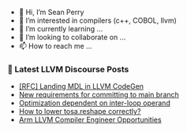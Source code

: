 - 👋 Hi, I’m Sean Perry
- 👀 I’m interested in compilers (c++, COBOL, llvm)
- 🌱 I’m currently learning ...
- 💞️ I’m looking to collaborate on ...
- 📫 How to reach me ...

<!---
s66perry/s66perry is a ✨ special ✨ repository because its `README.md` (this file) appears on your GitHub profile.
You can click the Preview link to take a look at your changes.
--->
### 📕 Latest LLVM Discourse Posts

<!-- DISCOURSE-LLVM:START -->
- [[RFC] Landing MDL in LLVM CodeGen](https://discourse.llvm.org/t/rfc-landing-mdl-in-llvm-codegen/76507#post_16)
- [New requirements for committing to main branch](https://discourse.llvm.org/t/new-requirements-for-committing-to-main-branch/76530?page=2#post_26)
- [Optimization dependent on inter-loop operand](https://discourse.llvm.org/t/optimization-dependent-on-inter-loop-operand/76502#post_13)
- [How to lower tosa.reshape correctly?](https://discourse.llvm.org/t/how-to-lower-tosa-reshape-correctly/76544#post_1)
- [Arm LLVM Compiler Engineer Opportunities](https://discourse.llvm.org/t/arm-llvm-compiler-engineer-opportunities/76542#post_1)
<!-- DISCOURSE-LLVM:END -->
